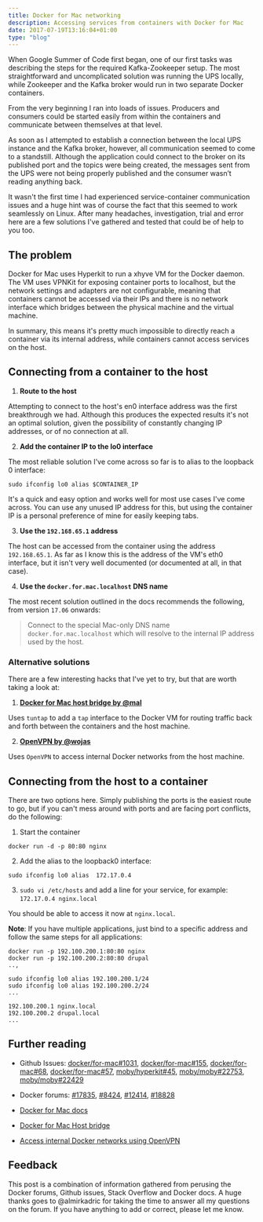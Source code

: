 ```yaml
---
title: Docker for Mac networking
description: Accessing services from containers with Docker for Mac
date: 2017-07-19T13:16:04+01:00
type: "blog"
---
```


When Google Summer of Code first began, one of our first tasks was describing the steps for the required Kafka-Zookeeper setup.
The most straightforward and uncomplicated solution was running the UPS locally, while Zookeeper and the Kafka broker would run in two separate Docker containers.

From the very beginning I ran into loads of issues. Producers and consumers could be started easily from within the containers and communicate between themselves at that level.

As soon as I attempted to establish a connection between the local UPS instance and the Kafka broker, however, all communication seemed to come to a standstill.
Although the application could connect to the broker on its published port and the topics were being created, the messages sent from the UPS were not being properly published and the consumer wasn’t reading anything back.

It wasn't the first time I had experienced service-container communication issues and a huge hint was of course the fact that this seemed to work seamlessly on Linux.
After many headaches, investigation, trial and error here are a few solutions I've gathered and tested that could be of help to you too.

## The problem

Docker for Mac uses Hyperkit to run a xhyve VM for the Docker daemon.
The VM uses VPNKit for exposing container ports to localhost, but the network settings and adapters are not configurable, meaning that containers cannot be accessed via their IPs and there is no network interface which bridges between the physical machine and the virtual machine.

In summary, this means it's pretty much impossible to directly reach a container via its internal address, while containers cannot access services on the host.

## Connecting from a container to the host

1. **Route to the host**

Attempting to connect to the host's en0 interface address was the first breakthrough we had. Although this produces the expected results it's not an optimal solution, given the possibility of constantly changing IP addresses, or of no connection at all.

2. **Add the container IP to the lo0 interface**

The most reliable solution I've come across so far is to alias to the loopback 0 interface:

```
sudo ifconfig lo0 alias $CONTAINER_IP
```

It's a quick and easy option and works well for most use cases I've come across. You can use any unused IP address for this, but using the container IP is a personal preference of mine for easily keeping tabs.

3. **Use the `192.168.65.1` address**

The host can be accessed from the container using the address `192.168.65.1`.
As far as I know this is the address of the VM's eth0 interface, but it isn't very well documented (or documented at all, in that case).

4. **Use the `docker.for.mac.localhost` DNS name**

The most recent solution outlined in the docs recommends the following, from version `17.06` onwards:

> Connect to the special Mac-only DNS name `docker.for.mac.localhost` which will resolve to the internal IP address used by the host.

### Alternative solutions

There are a few interesting hacks that I've yet to try, but that are worth taking a look at:

1. [**Docker for Mac host bridge by @mal**](https://github.com/mal/docker-for-mac-host-bridge)

Uses `tuntap` to add a `tap` interface to the Docker VM for routing traffic back and forth between the containers and the host machine.

2. [**OpenVPN by @wojas**](https://github.com/wojas/docker-mac-network)

Uses `OpenVPN` to access internal Docker networks from the host machine.

## Connecting from the host to a container

There are two options here. Simply publishing the ports is the easiest route to go, but if you can't mess around with ports and are facing port conflicts, do the following:

1. Start the container

```
docker run -d -p 80:80 nginx
```

2. Add the alias to the loopback0 interface:

```
sudo ifconfig lo0 alias  172.17.0.4
```

3. `sudo vi /etc/hosts` and add a line for your service, for example: `172.17.0.4 nginx.local`

You should be able to access it now at `nginx.local`.

**Note**: If you have multiple applications, just bind to a specific address and follow the same steps for all applications:

```
docker run -p 192.100.200.1:80:80 nginx
docker run -p 192.100.200.2:80:80 drupal
..,
```

```
sudo ifconfig lo0 alias 192.100.200.1/24
sudo ifconfig lo0 alias 192.100.200.2/24
...
```

```
192.100.200.1 nginx.local
192.100.200.2 drupal.local
...
```

## Further reading

- Github Issues: [docker/for-mac#1031](https://github.com/docker/for-mac/issues/1031), [docker/for-mac#155](https://github.com/docker/for-mac/issues/155), [docker/for-mac#68](https://github.com/docker/for-mac/issues/68), [docker/for-mac#57](https://github.com/docker/for-mac/issues/57), [moby/hyperkit#45](https://github.com/moby/hyperkit/issues/45), [moby/moby#22753](https://github.com/moby/moby/issues/22753), [moby/moby#22429](https://github.com/moby/moby/issues/22429)

- Docker forums: [#17835](https://forums.docker.com/t/support-tap-interface-for-direct-container-access-incl-multi-host/17835), [#8424](https://forums.docker.com/t/ip-routing-to-container/8424), [#12414](https://forums.docker.com/t/network-bridge-on-host/12414), [#18828](https://forums.docker.com/t/connect-directly-to-container/18828)

- [Docker for Mac docs](https://docs.docker.com/docker-for-mac/networking/)

- [Docker for Mac Host bridge](https://github.com/mal/docker-for-mac-host-bridge)

- [Access internal Docker networks using OpenVPN](https://github.com/wojas/docker-mac-network)

## Feedback

This post is a combination of information gathered from perusing the Docker forums, Github issues, Stack Overflow and Docker docs. A huge thanks goes to @almirkadric for taking the time to answer all my questions on the forum.
If you have anything to add or correct, please let me know.
